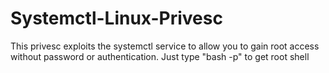 # Systemctl-Linux-Privesc
This privesc exploits the systemctl service to allow you to gain root access without password or authentication.
Just type "bash -p" to get root shell
